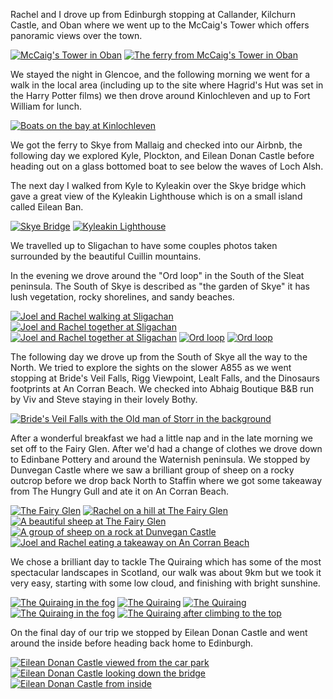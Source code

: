 <!--moml:meta
Title: 2021 Skye Summer
Date: 2021-07-01
Hero: joel-and-rachel-walking-at-sligachan
Intro: A week in the Isle of Skye exploring from the North to the South with Rachel.
-->

Rachel and I drove up from Edinburgh stopping at Callander, Kilchurn Castle, and Oban where we went up to the McCaig's Tower which offers panoramic views over the town.

<div class="gallery">
    <a href="/2021-skye-summer/oban-mccaigs-tower-2000.jpg"><img alt="McCaig's Tower in Oban" srcset="/2021-skye-summer/oban-mccaigs-tower-400.jpg, /2021-skye-summer/oban-mccaigs-tower-800.jpg 800w, /2021-skye-summer/oban-mccaigs-tower-1200.jpg 1200w, /2021-skye-summer/oban-mccaigs-tower-1600.jpg 1600w, /2021-skye-summer/oban-mccaigs-tower-2000.jpg 2000w" src="/2021-skye-summer/oban-mccaigs-tower-400.jpg"></a>
    <a href="/2021-skye-summer/view-of-ferry-from-mccaigs-tower-2000.jpg"><img alt="The ferry from McCaig's Tower in Oban" srcset="/2021-skye-summer/view-of-ferry-from-mccaigs-tower-400.jpg, /2021-skye-summer/view-of-ferry-from-mccaigs-tower-800.jpg 800w, /2021-skye-summer/view-of-ferry-from-mccaigs-tower-1200.jpg 1200w, /2021-skye-summer/view-of-ferry-from-mccaigs-tower-1600.jpg 1600w, /2021-skye-summer/view-of-ferry-from-mccaigs-tower-2000.jpg 2000w" src="/2021-skye-summer/view-of-ferry-from-mccaigs-tower-400.jpg"></a>
</div>

We stayed the night in Glencoe, and the following morning we went for a walk in the local area (including up to the site where Hagrid's Hut was set in the Harry Potter films) we then drove around Kinlochleven and up to Fort William for lunch.

<div class="gallery">
    <a href="/2021-skye-summer/boats-in-kinlochleven-2000.jpg"><img alt="Boats on the bay at Kinlochleven" srcset="/2021-skye-summer/boats-in-kinlochleven-400.jpg, /2021-skye-summer/boats-in-kinlochleven-800.jpg 800w, /2021-skye-summer/boats-in-kinlochleven-1200.jpg 1200w, /2021-skye-summer/boats-in-kinlochleven-1600.jpg 1600w, /2021-skye-summer/boats-in-kinlochleven-2000.jpg 2000w" src="/2021-skye-summer/boats-in-kinlochleven-400.jpg"></a>
</div>

We got the ferry to Skye from Mallaig and checked into our Airbnb, the following day we explored Kyle, Plockton, and Eilean Donan Castle before heading out on a glass bottomed boat to see below the waves of Loch Alsh.

The next day I walked from Kyle to Kyleakin over the Skye bridge which gave a great view of the Kyleakin Lighthouse which is on a small island called Eilean Ban.

<div class="gallery">
    <a href="/2021-skye-summer/skye-bridge-2000.jpg"><img alt="Skye Bridge" srcset="/2021-skye-summer/skye-bridge-400.jpg, /2021-skye-summer/skye-bridge-800.jpg 800w, /2021-skye-summer/skye-bridge-1200.jpg 1200w, /2021-skye-summer/skye-bridge-1600.jpg 1600w, /2021-skye-summer/skye-bridge-2000.jpg 2000w" src="/2021-skye-summer/skye-bridge-400.jpg"></a>
    <a href="/2021-skye-summer/kyleakin-lighthouse-on-eilean-ban-2000.jpg"><img alt="Kyleakin Lighthouse" srcset="/2021-skye-summer/kyleakin-lighthouse-on-eilean-ban-400.jpg, /2021-skye-summer/kyleakin-lighthouse-on-eilean-ban-800.jpg 800w, /2021-skye-summer/kyleakin-lighthouse-on-eilean-ban-1200.jpg 1200w, /2021-skye-summer/kyleakin-lighthouse-on-eilean-ban-1600.jpg 1600w, /2021-skye-summer/kyleakin-lighthouse-on-eilean-ban-2000.jpg 2000w" src="/2021-skye-summer/kyleakin-lighthouse-on-eilean-ban-400.jpg"></a>
</div>

We travelled up to Sligachan to have some couples photos taken surrounded by the beautiful Cuillin mountains.

In the evening we drove around the "Ord loop" in the South of the Sleat peninsula. The South of Skye is described as "the garden of Skye" it has lush vegetation, rocky shorelines, and sandy beaches.

<div class="gallery">
    <a href="/2021-skye-summer/joel-and-rachel-at-sligachan-2000.jpg"><img alt="Joel and Rachel walking at Sligachan" srcset="/2021-skye-summer/joel-and-rachel-at-sligachan-400.jpg, /2021-skye-summer/joel-and-rachel-at-sligachan-800.jpg 800w, /2021-skye-summer/joel-and-rachel-at-sligachan-1200.jpg 1200w, /2021-skye-summer/joel-and-rachel-at-sligachan-1600.jpg 1600w, /2021-skye-summer/joel-and-rachel-at-sligachan-2000.jpg 2000w" src="/2021-skye-summer/joel-and-rachel-at-sligachan-400.jpg"></a>
    <a href="/2021-skye-summer/joel-and-rachel-at-sligachan-by-waterfall-2000.jpg"><img alt="Joel and Rachel together at Sligachan" srcset="/2021-skye-summer/joel-and-rachel-at-sligachan-by-waterfall-400.jpg, /2021-skye-summer/joel-and-rachel-at-sligachan-by-waterfall-800.jpg 800w, /2021-skye-summer/joel-and-rachel-at-sligachan-by-waterfall-1200.jpg 1200w, /2021-skye-summer/joel-and-rachel-at-sligachan-by-waterfall-1600.jpg 1600w, /2021-skye-summer/joel-and-rachel-at-sligachan-by-waterfall-2000.jpg 2000w" src="/2021-skye-summer/joel-and-rachel-at-sligachan-by-waterfall-400.jpg"></a>
    <a href="/2021-skye-summer/joel-and-rachel-at-sligachan-close-2000.jpg"><img alt="Joel and Rachel together at Sligachan" srcset="/2021-skye-summer/joel-and-rachel-at-sligachan-close-400.jpg, /2021-skye-summer/joel-and-rachel-at-sligachan-close-800.jpg 800w, /2021-skye-summer/joel-and-rachel-at-sligachan-close-1200.jpg 1200w, /2021-skye-summer/joel-and-rachel-at-sligachan-close-1600.jpg 1600w, /2021-skye-summer/joel-and-rachel-at-sligachan-close-2000.jpg 2000w" src="/2021-skye-summer/joel-and-rachel-at-sligachan-close-400.jpg"></a>
    <a href="/2021-skye-summer/ord-loop-sleat-peninsula-coast-2000.jpg"><img alt="Ord loop" srcset="/2021-skye-summer/ord-loop-sleat-peninsula-coast-400.jpg, /2021-skye-summer/ord-loop-sleat-peninsula-coast-800.jpg 800w, /2021-skye-summer/ord-loop-sleat-peninsula-coast-1200.jpg 1200w, /2021-skye-summer/ord-loop-sleat-peninsula-coast-1600.jpg 1600w, /2021-skye-summer/ord-loop-sleat-peninsula-coast-2000.jpg 2000w" src="/2021-skye-summer/ord-loop-sleat-peninsula-coast-400.jpg"></a>
    <a href="/2021-skye-summer/ord-loop-sleat-peninsula-boat-2000.jpg"><img alt="Ord loop" srcset="/2021-skye-summer/ord-loop-sleat-peninsula-boat-400.jpg, /2021-skye-summer/ord-loop-sleat-peninsula-boat-800.jpg 800w, /2021-skye-summer/ord-loop-sleat-peninsula-boat-1200.jpg 1200w, /2021-skye-summer/ord-loop-sleat-peninsula-boat-1600.jpg 1600w, /2021-skye-summer/ord-loop-sleat-peninsula-boat-2000.jpg 2000w" src="/2021-skye-summer/ord-loop-sleat-peninsula-boat-400.jpg"></a>
</div>

The following day we drove up from the South of Skye all the way to the North. We tried to explore the sights on the slower A855 as we went stopping at Bride's Veil Falls, Rigg Viewpoint, Lealt Falls, and the Dinosaurs footprints at An Corran Beach. We checked into Abhaig Boutique B&B run by Viv and Steve staying in their lovely Bothy.

<div class="gallery">
    <a href="/2021-skye-summer/brides-veil-falls-old-man-of-storr-2000.jpg"><img alt="Bride's Veil Falls with the Old man of Storr in the background" srcset="/2021-skye-summer/brides-veil-falls-old-man-of-storr-400.jpg, /2021-skye-summer/brides-veil-falls-old-man-of-storr-800.jpg 800w, /2021-skye-summer/brides-veil-falls-old-man-of-storr-1200.jpg 1200w, /2021-skye-summer/brides-veil-falls-old-man-of-storr-1600.jpg 1600w, /2021-skye-summer/brides-veil-falls-old-man-of-storr-2000.jpg 2000w" src="/2021-skye-summer/brides-veil-falls-old-man-of-storr-400.jpg"></a>
</div>

After a wonderful breakfast we had a little nap and in the late morning we set off to the Fairy Glen. After we'd had a change of clothes we drove down to Edinbane Pottery and around the Waternish peninsula. We stopped by Dunvegan Castle where we saw a brilliant group of sheep on a rocky outcrop before we drop back North to Staffin where we got some takeaway from The Hungry Gull and ate it on An Corran Beach.

<div class="gallery">
    <a href="/2021-skye-summer/the-fairy-glen-2000.jpg"><img alt="The Fairy Glen" srcset="/2021-skye-summer/the-fairy-glen-400.jpg, /2021-skye-summer/the-fairy-glen-800.jpg 800w, /2021-skye-summer/the-fairy-glen-1200.jpg 1200w, /2021-skye-summer/the-fairy-glen-1600.jpg 1600w, /2021-skye-summer/the-fairy-glen-2000.jpg 2000w" src="/2021-skye-summer/the-fairy-glen-400.jpg"></a>
    <a href="/2021-skye-summer/rachel-at-the-fairy-glen-2000.jpg"><img alt="Rachel on a hill at The Fairy Glen" srcset="/2021-skye-summer/rachel-at-the-fairy-glen-400.jpg, /2021-skye-summer/rachel-at-the-fairy-glen-800.jpg 800w, /2021-skye-summer/rachel-at-the-fairy-glen-1200.jpg 1200w, /2021-skye-summer/rachel-at-the-fairy-glen-1600.jpg 1600w, /2021-skye-summer/rachel-at-the-fairy-glen-2000.jpg 2000w" src="/2021-skye-summer/rachel-at-the-fairy-glen-400.jpg"></a>
    <a href="/2021-skye-summer/sheep-at-the-fairy-glen-2000.jpg"><img alt="A beautiful sheep at The Fairy Glen" srcset="/2021-skye-summer/sheep-at-the-fairy-glen-400.jpg, /2021-skye-summer/sheep-at-the-fairy-glen-800.jpg 800w, /2021-skye-summer/sheep-at-the-fairy-glen-1200.jpg 1200w, /2021-skye-summer/sheep-at-the-fairy-glen-1600.jpg 1600w, /2021-skye-summer/sheep-at-the-fairy-glen-2000.jpg 2000w" src="/2021-skye-summer/sheep-at-the-fairy-glen-400.jpg"></a>
    <a href="/2021-skye-summer/sheep-at-dunvegan-castle-2000.jpg"><img alt="A group of sheep on a rock at Dunvegan Castle" srcset="/2021-skye-summer/sheep-at-dunvegan-castle-400.jpg, /2021-skye-summer/sheep-at-dunvegan-castle-800.jpg 800w, /2021-skye-summer/sheep-at-dunvegan-castle-1200.jpg 1200w, /2021-skye-summer/sheep-at-dunvegan-castle-1600.jpg 1600w, /2021-skye-summer/sheep-at-dunvegan-castle-2000.jpg 2000w" src="/2021-skye-summer/sheep-at-dunvegan-castle-400.jpg"></a>
    <a href="/2021-skye-summer/takeaway-on-an-corran-beach-2000.jpg"><img alt="Joel and Rachel eating a takeaway on An Corran Beach" srcset="/2021-skye-summer/takeaway-on-an-corran-beach-400.jpg, /2021-skye-summer/takeaway-on-an-corran-beach-800.jpg 800w, /2021-skye-summer/takeaway-on-an-corran-beach-1200.jpg 1200w, /2021-skye-summer/takeaway-on-an-corran-beach-1600.jpg 1600w, /2021-skye-summer/takeaway-on-an-corran-beach-2000.jpg 2000w" src="/2021-skye-summer/takeaway-on-an-corran-beach-400.jpg"></a>
</div>

We chose a brilliant day to tackle The Quiraing which has some of the most spectacular landscapes in Scotland, our walk was about 9km but we took it very easy, starting with some low cloud, and finishing with bright sunshine.

<div class="gallery">
    <a href="/2021-skye-summer/the-quiraing-in-the-fog-2000.jpg"><img alt="The Quiraing in the fog" srcset="/2021-skye-summer/the-quiraing-in-the-fog-400.jpg, /2021-skye-summer/the-quiraing-in-the-fog-800.jpg 800w, /2021-skye-summer/the-quiraing-in-the-fog-1200.jpg 1200w, /2021-skye-summer/the-quiraing-in-the-fog-1600.jpg 1600w, /2021-skye-summer/the-quiraing-in-the-fog-2000.jpg 2000w" src="/2021-skye-summer/the-quiraing-in-the-fog-400.jpg"></a>
    <a href="/2021-skye-summer/the-quiraing-1-2000.jpg"><img alt="The Quiraing" srcset="/2021-skye-summer/the-quiraing-1-400.jpg, /2021-skye-summer/the-quiraing-1-800.jpg 800w, /2021-skye-summer/the-quiraing-1-1200.jpg 1200w, /2021-skye-summer/the-quiraing-1-1600.jpg 1600w, /2021-skye-summer/the-quiraing-1-2000.jpg 2000w" src="/2021-skye-summer/the-quiraing-1-400.jpg"></a>
    <a href="/2021-skye-summer/the-quiraing-2-2000.jpg"><img alt="The Quiraing" srcset="/2021-skye-summer/the-quiraing-2-400.jpg, /2021-skye-summer/the-quiraing-2-800.jpg 800w, /2021-skye-summer/the-quiraing-2-1200.jpg 1200w, /2021-skye-summer/the-quiraing-2-1600.jpg 1600w, /2021-skye-summer/the-quiraing-2-2000.jpg 2000w" src="/2021-skye-summer/the-quiraing-2-400.jpg"></a>
</div>

<div class="gallery">
    <a href="/2021-skye-summer/the-foggy-quiraing-2000.jpg"><img alt="The Quiraing in the fog" srcset="/2021-skye-summer/the-foggy-quiraing-400.jpg, /2021-skye-summer/the-foggy-quiraing-800.jpg 800w, /2021-skye-summer/the-foggy-quiraing-1200.jpg 1200w, /2021-skye-summer/the-foggy-quiraing-1600.jpg 1600w, /2021-skye-summer/the-foggy-quiraing-2000.jpg 2000w" src="/2021-skye-summer/the-foggy-quiraing-400.jpg"></a>
    <a href="/2021-skye-summer/the-quiraing-from-above-2000.jpg"><img alt="The Quiraing after climbing to the top" srcset="/2021-skye-summer/the-quiraing-from-above-400.jpg, /2021-skye-summer/the-quiraing-from-above-800.jpg 800w, /2021-skye-summer/the-quiraing-from-above-1200.jpg 1200w, /2021-skye-summer/the-quiraing-from-above-1600.jpg 1600w, /2021-skye-summer/the-quiraing-from-above-2000.jpg 2000w" src="/2021-skye-summer/the-quiraing-from-above-400.jpg"></a>
</div>

On the final day of our trip we stopped by Eilean Donan Castle and went around the inside before heading back home to Edinburgh.

<div class="gallery">
    <a href="/2021-skye-summer/eilean-donan-castle-2000.jpg"><img alt="Eilean Donan Castle viewed from the car park" srcset="/2021-skye-summer/eilean-donan-castle-400.jpg, /2021-skye-summer/eilean-donan-castle-800.jpg 800w, /2021-skye-summer/eilean-donan-castle-1200.jpg 1200w, /2021-skye-summer/eilean-donan-castle-1600.jpg 1600w, /2021-skye-summer/eilean-donan-castle-2000.jpg 2000w" src="/2021-skye-summer/eilean-donan-castle-400.jpg"></a>
    <a href="/2021-skye-summer/eilean-donan-castle-bridge-2000.jpg"><img alt="Eilean Donan Castle looking down the bridge" srcset="/2021-skye-summer/eilean-donan-castle-bridge-400.jpg, /2021-skye-summer/eilean-donan-castle-bridge-800.jpg 800w, /2021-skye-summer/eilean-donan-castle-bridge-1200.jpg 1200w, /2021-skye-summer/eilean-donan-castle-bridge-1600.jpg 1600w, /2021-skye-summer/eilean-donan-castle-bridge-2000.jpg 2000w" src="/2021-skye-summer/eilean-donan-castle-bridge-400.jpg"></a>
    <a href="/2021-skye-summer/eilean-donan-castle-from-inside-2000.jpg"><img alt="Eilean Donan Castle from inside" srcset="/2021-skye-summer/eilean-donan-castle-from-inside-400.jpg, /2021-skye-summer/eilean-donan-castle-from-inside-800.jpg 800w, /2021-skye-summer/eilean-donan-castle-from-inside-1200.jpg 1200w, /2021-skye-summer/eilean-donan-castle-from-inside-1600.jpg 1600w, /2021-skye-summer/eilean-donan-castle-from-inside-2000.jpg 2000w" src="/2021-skye-summer/eilean-donan-castle-from-inside-400.jpg"></a>
</div>

